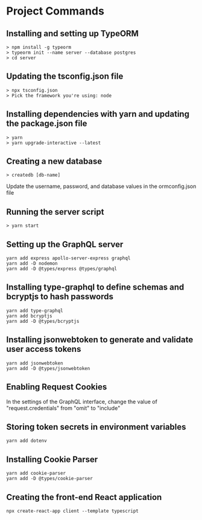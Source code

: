 # Project Commands

## Installing and setting up TypeORM
```
> npm install -g typeorm
> typeorm init --name server --database postgres
> cd server
```

## Updating the tsconfig.json file
```
> npx tsconfig.json
> Pick the framework you're using: node
```

## Installing dependencies with yarn and updating the package.json file
```
> yarn
> yarn upgrade-interactive --latest
```

## Creating a new database
```
> createdb [db-name]
```
Update the username, password, and database values in the ormconfig.json file

## Running the server script 
```
> yarn start
```

## Setting up the GraphQL server
```
yarn add express apollo-server-express graphql
yarn add -D nodemon
yarn add -D @types/express @types/graphql
```

## Installing type-graphql to define schemas and bcryptjs to hash passwords
```
yarn add type-graphql
yarn add bcryptjs
yarn add -D @types/bcryptjs
```

## Installing jsonwebtoken to generate and validate user access tokens
```
yarn add jsonwebtoken
yarn add -D @types/jsonwebtoken
```

## Enabling Request Cookies
In the settings of the GraphQL interface, change the value of "request.credentials" from "omit" to "include"

## Storing token secrets in environment variables
```
yarn add dotenv
```

## Installing Cookie Parser
```
yarn add cookie-parser
yarn add -D @types/cookie-parser
```

## Creating the front-end React application
```
npx create-react-app client --template typescript
```
